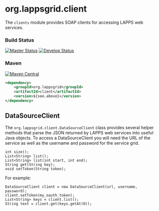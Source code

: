 # org.lappsgrid.client

The `clients` module provides SOAP clients for accessing LAPPS web services.

### Build Status

[![Master Status](http://grid.anc.org:9080/travis/svg/lapps/org.lappsgrid.client?branch=master)](https://travis-ci.org/lapps/org.lappsgrid.client)
[![Develop Status](http://grid.anc.org:9080/travis/svg/lapps/org.lappsgrid.client?branch=develop)](https://travis-ci.org/lapps/org.lappsgrid.client)

### Maven

[![Maven Central](https://maven-badges.herokuapp.com/maven-central/org.lappsgrid/client/badge.svg?style=plastic)](https://maven-badges.herokuapp.com/maven-central/org.lappsgrid/client)


```xml
<dependency>
    <groupId>org.lappsgrid</groupId>
    <artifactId>client</artifactId>
    <version>${see.above}</version>
</dependency>
```

## DataSourceClient

The `org.lappsgrid.client.DataSourceClient` class provides several helper methods
that parse the JSON returned by LAPPS web services into useful Java objects. To access
a DataSourceClient you will need the URL of the service as well as the username and
password for the service grid.


```
int size();
List<String> list();
List<String> list(int start, int end);
String get(String key);
void setToken(String token);
```

For example:
```
DataSourceClient client = new DataSourceClient(url, username, password);
client.setToken(my_oauth_token);
List<String> keys = client.list();
String text = client.get(keys.getAt(0)); 
```

